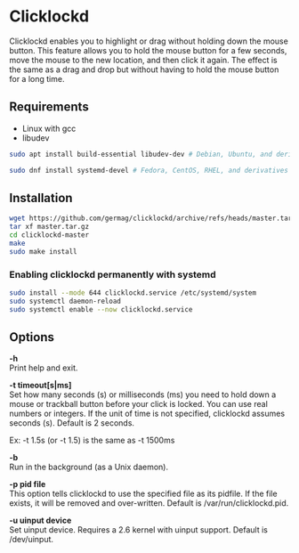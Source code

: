 # Clicklockd

Clicklockd enables you to highlight or drag without holding down the mouse button.
This feature allows you to hold the mouse button for a few seconds, move the mouse
to the new location, and then click it again. The effect is the same as a drag and
drop but without having to hold the mouse button for a long time.


## Requirements

  - Linux with gcc
  - libudev

```sh
sudo apt install build-essential libudev-dev # Debian, Ubuntu, and derivatives
```
```sh
sudo dnf install systemd-devel # Fedora, CentOS, RHEL, and derivatives
```

## Installation

```sh
wget https://github.com/germag/clicklockd/archive/refs/heads/master.tar.gz
tar xf master.tar.gz
cd clicklockd-master
make
sudo make install
```

### Enabling clicklockd permanently with systemd

```sh
sudo install --mode 644 clicklockd.service /etc/systemd/system
sudo systemctl daemon-reload
sudo systemctl enable --now clicklockd.service
```

## Options

**-h**  
Print help and exit.

**-t timeout[s|ms]**  
Set how many seconds (s) or milliseconds (ms) you need to hold down a mouse or
trackball button before your click is locked. You can use real numbers or integers.
If the unit of time is not specified, clicklockd assumes seconds (s).
Default is 2 seconds.

Ex: -t 1.5s (or -t 1.5) is the same as -t 1500ms

**-b**  
Run in the background (as a Unix daemon).

**-p pid file**  
This option tells clicklockd to use the specified file as its pidfile.  If the file exists, it will be removed and over-written.  Default is /var/run/clicklockd.pid.

**-u uinput device**  
Set uinput device. Requires a 2.6 kernel with uinput support. Default is /dev/uinput.
